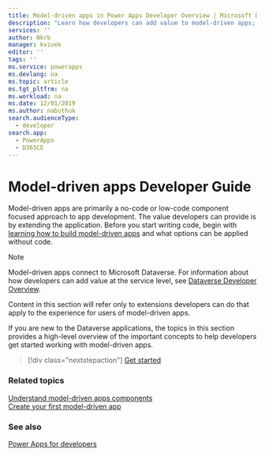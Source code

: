 ```yaml
---
title: Model-driven apps in Power Apps Developer Overview | Microsoft Docs
description: "Learn how developers can add value to model-driven apps; tutorial; introduction for model-apps developer in Power Apps"
services: ''
author: Nkrb
manager: kvivek
editor: ''
tags: ''
ms.service: powerapps
ms.devlang: na
ms.topic: article
ms.tgt_pltfrm: na
ms.workload: na
ms.date: 12/01/2019
ms.author: nabuthuk
search.audienceType: 
  - developer
search.app: 
  - PowerApps
  - D365CE
---
```


# Model-driven apps Developer Guide

Model-driven apps are primarily a no-code or low-code component focused approach to app development. The value developers can provide is by extending the application. Before you start writing code, begin with [learning how to build model-driven apps](/powerapps/maker/model-driven-apps/model-driven-app-components) and what options can be applied without code.

> [!NOTE]
> Model-driven apps connect to Microsoft Dataverse. For information about how developers can add value at the service level, see [Dataverse Developer Overview](../common-data-service/overview.md).
>
> Content in this section will refer only to extensions developers can do that apply to the experience for users of model-driven apps. 

If you are new to the Dataverse applications, the topics in this section provides a high-level overview of the important concepts to help developers get started working with model-driven apps. 

> [!div class="nextstepaction"]
> [Get started](supported-customizations.md)

### Related topics

[Understand model-driven apps components](/powerapps/maker/model-driven-apps/model-driven-app-components)<br/>
[Create your first model-driven app](/powerapps/maker/model-driven-apps/build-first-model-driven-app)

### See also

[Power Apps for developers](/powerapps/#pivot=home&panel=developer)
